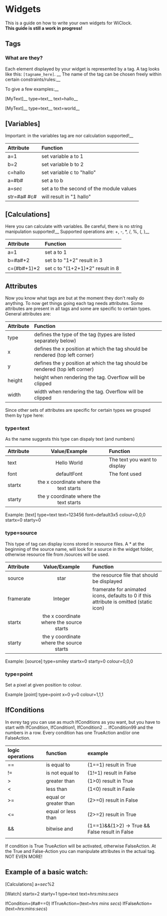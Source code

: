 # Widgets

This is a guide on how to write your own widgets for WiClock.  
**This guide is still a work in progress!**

## Tags
### What are they?
Each element displayed by your widget is represented by a tag. A tag looks like this: `[tagname_here]`. __
The name of the tag can be chosen freely within certain constraints/rules:__

To give a few examples:__

[MyText]__
type=text__
text=hallo__

[MyText]__
type=text__
text=world__

## [Variables]
Important: in the variables tag are nor calculation supported!__

| Attribute | Function |
| :-------- | :------- |
| a=1 | set variable a to 1 |
| b=2 | set variable b to 2 |
| c=hallo | set variable c to "hallo" |
| a=#b# | set a to b |
| a=$sec$ | set a to the second of the module values|
| str=#a# #c# | will result in "1 hallo" |

## [Calculations]
Here you can calculate with variables. Be careful, there is no string manipulation supported!__
Supported operations are: +, -, *, /, %, (, )__

| Attribute | Function |
| :-------- | :------- |
| a=1 | set a to 1|
| b=#a#+2 | set b to "1+2" result in 3 |
| c=(#b#+1)*2 | set c to "(1+2+1)*2" result in 8 |
## Attributes
Now you know what tags are but at the moment they don't really do anything. To now get things going each tag needs attributes. Some attributes are present in all tags and some are specific to certain types. General attributes are:

| Attribute | Function |
| :-------- | :------- |
| type | defines the type of the tag (types are listed separately below) |
| x | defines the x position at which the tag should be rendered (top left corner) |
| y | defines the y position at which the tag should be rendered (top left corner) |
| height | height when rendering the tag. Overflow will be clipped |
| width | width when rendering the tag. Overflow will be clipped |

Since other sets of attributes are specific for certain types we grouped them by type here:

### type=text
As the name suggests this type can dispaly text (and numbers)

| Attribute | Value/Example | Function |
| :-------- | :-----: | :------- |
| text | Hello World | The text you want to display |
| font | defaultFont | The font used |
| startx | the x coordinate where the text starts |
| starty | the y coordinate where the text starts |

Example:
[text]
type=text
text=123456
font=default3x5
colour=0,0,0
startx=0
starty=0


### type=source
This type of tag can display icons stored in resource files. A * at the beginning of the source name, will look for a
source in the widget folder, otherwise resource file from /sources will be used.

| Attribute | Value/Example | Function |
| :-------- | :-----: | :------- |
| source | star | the resource file that should be displayed |
| framerate | Integer | framerate for animated icons, defaults to 0 if this attribute is omitted (static icon) |
| startx | the x coordinate where the source starts |
| starty | the y coordinate where the source starts |

Example:
[source]
type=smiley
startx=0
starty=0
colour=0,0,0

### type=point
Set a pixel at given position to colour.

Example
[point]
type=point
x=0
y=0
colour=1,1,1

## IfConditions
In evrey tag you can use as much IfConditions as you want, but you have to start with IfCondition, IfCondition1,
IfCondition2 ... IfCondition99 and the numbers in a row.
Every condition has one TrueAction and/or one FalseAction.

| logic operations | function | example |
| :--------------- | :------- | :--------|
| == | is equal to | (1==1) result in True |
| != | is not equal to | (1!=1) result in False |
| > | greater than | (1>0) result in True |
| < | less than | (1<0) result in Fasle |
| >= | equal or greater than | (2>=0) result in False |
| <= | equal or less than | (2>=2) result in True |
| && | bitwise and | (1==1)&&(1>2) -> True && False result in False |
| || | bitwise or | (1==1)||(1>2) -> True || False result in True |

If condition is True TrueAction will be activated, otherwise FalseAction.
At the True and False-Action you can manipulate attributes in the actual tag. NOT EVEN MORE!

## Example of a basic watch:
[Calculations]
a=$sec$%2

[Watch]
startx=2
starty=1
type=text
text=$hrs$:$mins$:$secs$

IfCondition=(#a#==0)
IfTrueAction=(text=$hrs$ $mins$ $secs$)
IfFalseAction=(text=$hrs$:$mins$:$secs$)
